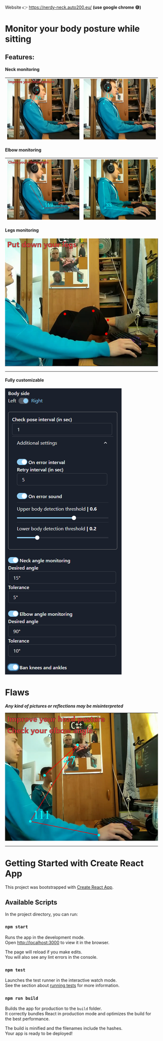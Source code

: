 Website 👉 https://nerdy-neck.auto200.eu/ **(use google chrome :sweat_smile:)**

# Monitor your body posture while sitting

## Features:

#### Neck monitoring

| <img src="preview-pics/neck-monitoring-bad.png" alt="bad head position"> | <img src="preview-pics/neck-monitoring-good.png" alt="good head position"> |
| :----------------------------------------------------------------------- | -------------------------------------------------------------------------- |

#### Elbow monitoring

| <img src="preview-pics/elbow-monitoring-bad.png" alt="bad elbow angle"> | <img src="preview-pics/elbow-monitoring-good.png" alt="good elbow angle"> |
| :---------------------------------------------------------------------- | :------------------------------------------------------------------------ |

#### Legs monitoring

 <img src="preview-pics/ban-knees-and-ankles.png" alt="feet pic">

---

#### Fully customizable

<img src="preview-pics/fully-customizable.png" alt="settings">

# Flaws

**_Any kind of pictures or reflections may be misinterpreted_**

<img src="preview-pics/flaws.png" alt="flaws of the app">

---

# Getting Started with Create React App

This project was bootstrapped with [Create React App](https://github.com/facebook/create-react-app).

## Available Scripts

In the project directory, you can run:

### `npm start`

Runs the app in the development mode.\
Open [http://localhost:3000](http://localhost:3000) to view it in the browser.

The page will reload if you make edits.\
You will also see any lint errors in the console.

### `npm test`

Launches the test runner in the interactive watch mode.\
See the section about [running tests](https://facebook.github.io/create-react-app/docs/running-tests) for more information.

### `npm run build`

Builds the app for production to the `build` folder.\
It correctly bundles React in production mode and optimizes the build for the best performance.

The build is minified and the filenames include the hashes.\
Your app is ready to be deployed!
